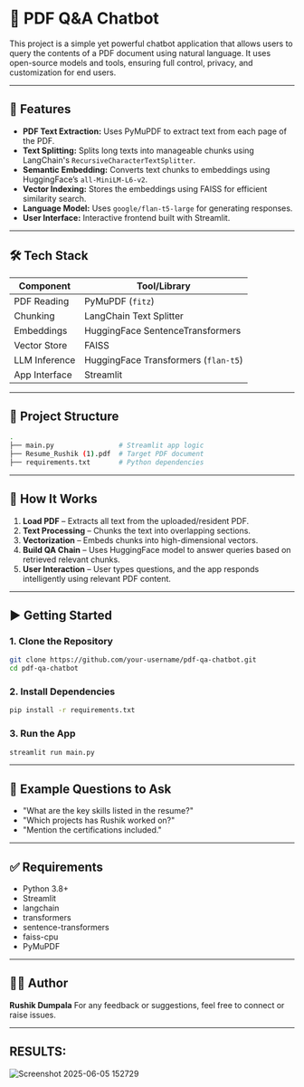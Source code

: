 
# 📘 PDF Q\&A Chatbot

This project is a simple yet powerful chatbot application that allows users to query the contents of a PDF document using natural language. It uses open-source models and tools, ensuring full control, privacy, and customization for end users.

---

## 🚀 Features

* **PDF Text Extraction:** Uses PyMuPDF to extract text from each page of the PDF.
* **Text Splitting:** Splits long texts into manageable chunks using LangChain's `RecursiveCharacterTextSplitter`.
* **Semantic Embedding:** Converts text chunks to embeddings using HuggingFace’s `all-MiniLM-L6-v2`.
* **Vector Indexing:** Stores the embeddings using FAISS for efficient similarity search.
* **Language Model:** Uses `google/flan-t5-large` for generating responses.
* **User Interface:** Interactive frontend built with Streamlit.

---

## 🛠️ Tech Stack

| Component     | Tool/Library                         |
| ------------- | ------------------------------------ |
| PDF Reading   | PyMuPDF (`fitz`)                     |
| Chunking      | LangChain Text Splitter              |
| Embeddings    | HuggingFace SentenceTransformers     |
| Vector Store  | FAISS                                |
| LLM Inference | HuggingFace Transformers (`flan-t5`) |
| App Interface | Streamlit                            |

---

## 🧱 Project Structure

```bash
.
├── main.py                # Streamlit app logic
├── Resume_Rushik (1).pdf  # Target PDF document
├── requirements.txt       # Python dependencies
```

---

## 🧠 How It Works

1. **Load PDF** – Extracts all text from the uploaded/resident PDF.
2. **Text Processing** – Chunks the text into overlapping sections.
3. **Vectorization** – Embeds chunks into high-dimensional vectors.
4. **Build QA Chain** – Uses HuggingFace model to answer queries based on retrieved relevant chunks.
5. **User Interaction** – User types questions, and the app responds intelligently using relevant PDF content.

---

## ▶️ Getting Started

### 1. Clone the Repository

```bash
git clone https://github.com/your-username/pdf-qa-chatbot.git
cd pdf-qa-chatbot
```

### 2. Install Dependencies

```bash
pip install -r requirements.txt
```

### 3. Run the App

```bash
streamlit run main.py
```

---

## 📄 Example Questions to Ask

* "What are the key skills listed in the resume?"
* "Which projects has Rushik worked on?"
* "Mention the certifications included."

---

## ✅ Requirements

* Python 3.8+
* Streamlit
* langchain
* transformers
* sentence-transformers
* faiss-cpu
* PyMuPDF

---

## 🙋‍♂️ Author

**Rushik Dumpala**
For any feedback or suggestions, feel free to connect or raise issues.

---


## RESULTS:
![Screenshot 2025-06-05 152729](https://github.com/user-attachments/assets/b155bd75-f259-41bd-92ee-093210651f15)

